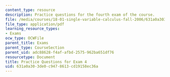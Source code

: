 ```yaml
---
content_type: resource
description: Practice questions for the fourth exam of the course.
file: /media/courses/18-01-single-variable-calculus-fall-2006/631a0a303de0c9478613cd19158ec36a_prexam4asol.pdf
file_type: application/pdf
learning_resource_types:
- Exams
ocw_type: OCWFile
parent_title: Exams
parent_type: CourseSection
parent_uid: adc88628-f4af-afbd-2575-962ba651df76
resourcetype: Document
title: Practice Questions for Exam 4
uid: 631a0a30-3de0-c947-8613-cd19158ec36a
---
```

